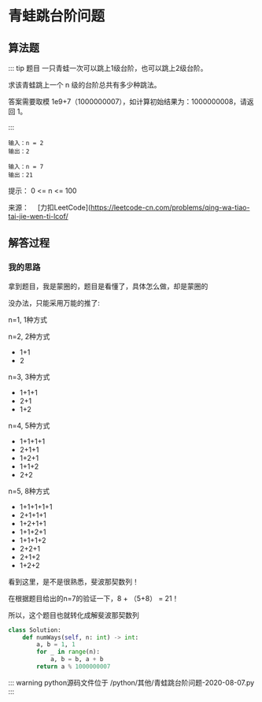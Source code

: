 #  青蛙跳台阶问题

##  算法题

::: tip 题目
一只青蛙一次可以跳上1级台阶，也可以跳上2级台阶。

求该青蛙跳上一个 n 级的台阶总共有多少种跳法。

答案需要取模 1e9+7（1000000007），如计算初始结果为：1000000008，请返回 1。

:::

~~~
输入：n = 2
输出：2
~~~


~~~
输入：n = 7
输出：21
~~~

提示：
0 <= n <= 100

来源：&emsp; [力扣LeetCode](https://leetcode-cn.com/problems/qing-wa-tiao-tai-jie-wen-ti-lcof/

##  解答过程

### 我的思路

拿到题目，我是蒙圈的，题目是看懂了，具体怎么做，却是蒙圈的

没办法，只能采用万能的推了:

n=1, 1种方式

n=2, 2种方式
  * 1+1
  * 2
  
n=3, 3种方式
  * 1+1+1
  * 2+1
  * 1+2
  
n=4, 5种方式
  * 1+1+1+1
  * 2+1+1
  * 1+2+1
  * 1+1+2
  * 2+2
  
n=5, 8种方式
  * 1+1+1+1+1
  * 2+1+1+1
  * 1+2+1+1
  * 1+1+2+1
  * 1+1+1+2
  * 2+2+1
  * 2+1+2
  * 1+2+2

看到这里，是不是很熟悉，斐波那契数列！

在根据题目给出的n=7的验证一下，8 + （5+8） = 21！

所以，这个题目也就转化成解斐波那契数列

```python
class Solution:
    def numWays(self, n: int) -> int:
        a, b = 1, 1
        for _ in range(n):
            a, b = b, a + b
        return a % 1000000007
```



::: warning python源码文件位于
/python/其他/青蛙跳台阶问题-2020-08-07.py
:::
